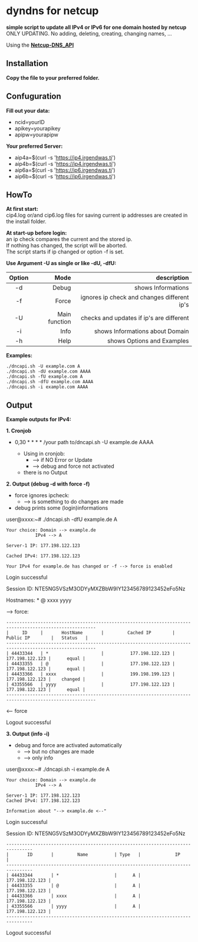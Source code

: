 # dyndns for netcup
**simple script to update all IPv4 or IPv6 for one domain hosted by netcup**  
ONLY UPDATING. No adding, deleting, creating, changing names, ...  

Using the **[Netcup-DNS_API](https://www.netcup-wiki.de/wiki/DNS_API)**  

## Installation
**Copy the file to your preferred folder.**  
## Confuguration
**Fill out your data:**  
- ncid=yourID  
- apikey=yourapikey  
- apipw=yourapipw  

**Your preferred Server:**  
- aip4a=$(curl -s 'https://ip4.irgendwas.ti')  
- aip4b=$(curl -s 'https://ip4.irgendwas.ti')
- aip6a=$(curl -s 'https://ip6.irgendwas.ti')
- aip6b=$(curl -s 'https://ip6.irgendwas.ti')

## HowTo
**At first start:**  
cip4.log or/and cip6.log files for saving current ip addresses are created in the install folder.  

**At start-up before login:**  
an ip check compares the current and the stored ip.  
If nothing has changed, the script will be aborted.  
The script starts if ip changed or option -f is set.  

**Use Argument -U as single or like -dU, -dfU:**  

| Option | Mode | description |
|:------:|-----:|------------:|
| -d | Debug | shows Informations |
| -f | Force | ignores ip check and changes different ip's |
| -U | Main function | checks and updates if ip's are different |
| -i | Info | shows Informations about Domain |
| -h | Help | shows Options and Examples |

**Examples:**  
```
./dncapi.sh -U example.com A  
./dncapi.sh -dU example.com AAAA  
./dncapi.sh -fU example.com A  
./dncapi.sh -dfU example.com AAAA  
./dncapi.sh -i example.com AAAA
```
## Output
**Example outputs for IPv4:**  

**1. Cronjob**  
- 0,30 * * * * /your path to/dncapi.sh -U example.de AAAA  

     - Using in cronjob:  
       - --> if NO Error or Update  
       - --> debug and force not activated  
     - there is no Output  

**2. Output (debug -d with force -f)**  
- force ignores ipcheck:  
  - --> is something to do changes are made  
- debug prints some (login)informations  

user@xxxx:~# ./dncapi.sh -dfU example.de A  
```
Your choice: Domain --> example.de  
	       IPv4 --> A  

Server-1 IP: 177.198.122.123  

Cached IPv4: 177.198.122.123  

Your IPv4 for example.de has changed or -f --> force is enabled  
```
Login successful  

Session ID: NTE5NG5VSzM3ODYyMXZBbW9IY123456789123452eFo5Nz  

Hostnames: * @ xxxx yyyy  

--> force:  
```
--------------------------------------------------------------------------------------------------------
|     ID     |       HostName       |         Cached IP        |         Public IP        |   Status   |
--------------------------------------------------------------------------------------------------------
| 44433344   | *                    |          177.198.122.123 |          177.198.122.123 |      equal |
| 44433355   | @                    |          177.198.122.123 |          177.198.122.123 |      equal |
| 44433366   | xxxx                 |          199.198.199.123 |          177.198.122.123 |    changed |
| 43355566   | yyyy                 |          177.198.122.123 |          177.198.122.123 |      equal |
--------------------------------------------------------------------------------------------------------
```
<-- force  

Logout successful  

**3. Output (info -i)**  
- debug and force are activated automatically  
  - --> but no changes are made  
  - --> only info  

user@xxxx:~# ./dncapi.sh -i example.de A  
```
Your choice: Domain --> example.de  
	       IPv4 --> A  

Server-1 IP: 177.198.122.123  
Cached IPv4: 177.198.122.123  

Information about "--> example.de <--"  
```
Login successful  

Session ID: NTE5NG5VSzM3ODYyMXZBbW9IY123456789123452eFo5Nz  
```
--------------------------------------------------------------------------------  
|       ID       |         Name          | Type   |             IP             |  
--------------------------------------------------------------------------------  
| 44433344       | *                     |      A |            177.198.122.123 |  
| 44433355       | @                     |      A |            177.198.122.123 |  
| 44433366       | xxxx                  |      A |            177.198.122.123 |  
| 43355566       | yyyy                  |      A |            177.198.122.123 |  
--------------------------------------------------------------------------------   
```
Logout successful
